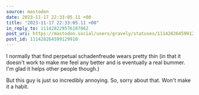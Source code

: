 ```yaml
---
source: mastodon
date: 2023-11-17 22:33:05.11 +00
title: "2023-11-17 22:33:05.11 +00"
in_reply_to: 111428229576187862
post_uri: https://mastodon.social/users/gravely/statuses/111428264599129910
post_id: 111428264599129910
---
```

I normally that find perpetual schadenfreude wears pretty thin (in that it doesn't work to make me feel any better and is eventually a real bummer. I'm glad it helps other people though.)

But this guy is just so incredibly annoying. So, sorry about that. Won't make it a habit.


